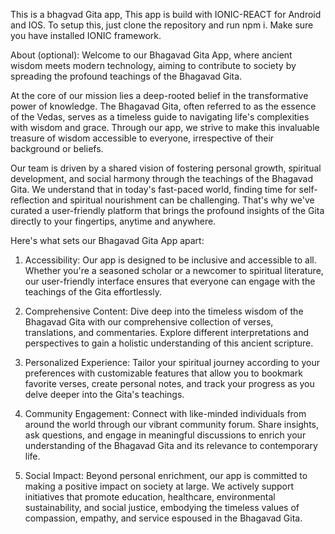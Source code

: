 This is a bhagvad Gita app, This app is build with IONIC-REACT for Android and IOS. 
To setup this, just clone the repository and run npm i.
Make sure you have installed IONIC framework.





About (optional):
  Welcome to our Bhagavad Gita App, where ancient wisdom meets modern technology, aiming to contribute to society by spreading the profound teachings of the Bhagavad Gita.

  At the core of our mission lies a deep-rooted belief in the transformative power of knowledge. The Bhagavad Gita, often referred to as the essence of the Vedas, serves as a timeless guide to navigating life's complexities with wisdom and grace. Through our app, we strive to make this invaluable treasure of wisdom accessible to everyone, irrespective of their background or beliefs.

  Our team is driven by a shared vision of fostering personal growth, spiritual development, and social harmony through the teachings of the Bhagavad Gita. We understand that in today's fast-paced world, finding time for self-reflection and spiritual nourishment can be challenging. That's why we've curated a user-friendly platform that brings the profound insights of the Gita directly to your fingertips, anytime and anywhere.

  Here's what sets our Bhagavad Gita App apart:

  1. Accessibility: Our app is designed to be inclusive and accessible to all. Whether you're a seasoned scholar or a newcomer to spiritual literature, our user-friendly interface ensures that everyone can engage with the teachings of the Gita effortlessly.

  2. Comprehensive Content: Dive deep into the timeless wisdom of the Bhagavad Gita with our comprehensive collection of verses, translations, and commentaries. Explore different interpretations and perspectives to gain a holistic understanding of this ancient scripture.

  3. Personalized Experience: Tailor your spiritual journey according to your preferences with customizable features that allow you to bookmark favorite verses, create personal notes, and track your progress as you delve deeper into the Gita's teachings.

  4. Community Engagement: Connect with like-minded individuals from around the world through our vibrant community forum. Share insights, ask questions, and engage in meaningful discussions to enrich your understanding of the Bhagavad Gita and its relevance to contemporary life.

  5. Social Impact: Beyond personal enrichment, our app is committed to making a positive impact on society at large. We actively support initiatives that promote education, healthcare, environmental sustainability, and social justice, embodying the timeless values of compassion, empathy, and service espoused in the Bhagavad Gita.
